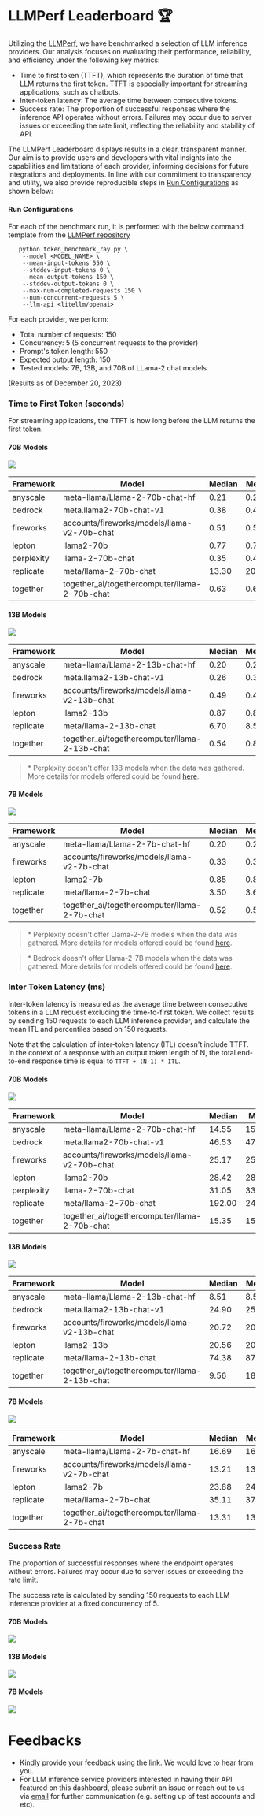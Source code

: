# LLMPerf Leaderboard :trophy:
Utilizing the [LLMPerf](https://github.com/ray-project/llmperf), we have benchmarked a selection of LLM inference providers.
Our analysis focuses on evaluating their performance, reliability, and efficiency under the following key metrics:
- Time to first token (TTFT), which represents the duration of time that LLM returns the first token. TTFT is especially important for streaming applications, such as chatbots. 
- Inter-token latency: The average time between consecutive tokens.
- Success rate: The proportion of successful responses where the inference API operates without errors. Failures may occur due to server issues or exceeding the rate limit, reflecting the reliability and stability of API.

The LLMPerf Leaderboard displays results in a clear, transparent manner. Our aim is to provide users and developers with vital insights into the capabilities and limitations of each provider, informing decisions for future integrations and deployments. In line with our commitment to transparency and utility, we also provide reproducible steps in [Run Configurations](#run-configurations) as shown below:

#### Run Configurations

For each of the benchmark run, it is performed with the below command template from the [LLMPerf repository](https://github.com/ray-project/llmperf)

```
   python token_benchmark_ray.py \
    --model <MODEL_NAME> \
    --mean-input-tokens 550 \
    --stddev-input-tokens 0 \
    --mean-output-tokens 150 \
    --stddev-output-tokens 0 \
    --max-num-completed-requests 150 \
    --num-concurrent-requests 5 \
    --llm-api <litellm/openai> 
```

For each provider, we perform:
- Total number of requests:     150
- Concurrency:                  5 (5 concurrent requests to the provider)
- Prompt's token length:        550
- Expected output length:       150
- Tested models:                7B, 13B, and 70B of LLama-2 chat models

(Results as of December 20, 2023)

### Time to First Token (seconds)

For streaming applications, the TTFT is how long before the LLM returns the first token.

####  70B Models

<img src=".assets/ttft.jpg">


| Framework  | Model                                                                                                | Median  | Mean   | Min   | Max   | P25   | P75   | P95   | P99   |
|------------|------------------------------------------------------------------------------------------------------|---------|--------|-------|-------|-------|-------|-------|-------|
| anyscale   | meta-llama/Llama-2-70b-chat-hf                                                                      | 0.21    | 0.25   | 0.18  | 0.59  | 0.19  | 0.30  | 0.36  | 0.47  |
| bedrock    | meta.llama2-70b-chat-v1                                                                              | 0.38    | 0.40   | 0.29  | 1.16  | 0.37  | 0.41  | 0.50  | 0.60  |
| fireworks  | accounts/fireworks/models/llama-v2-70b-chat                                                          | 0.51    | 0.51   | 0.32  | 0.96  | 0.39  | 0.56  | 0.79  | 0.95  |
| lepton     | llama2-70b                                                                                           | 0.77    | 0.79   | 0.64  | 0.91  | 0.74  | 0.87  | 0.91  | 0.91  |
| perplexity | llama-2-70b-chat                                                                                     | 0.35    | 0.42   | 0.28  | 0.98  | 0.32  | 0.53  | 0.62  | 0.77  |
| replicate  | meta/llama-2-70b-chat                  | 13.30   | 20.12  | 1.55  | 48.91 | 9.61  | 31.29 | 47.78 | 48.83 |
| together   | together_ai/togethercomputer/llama-2-70b-chat                                                        | 0.63    | 0.62   | 0.46  | 0.89  | 0.55  | 0.67  | 0.77  | 0.87  |


#### 13B Models

<img src=".assets/ttft_13b.jpg">


| Framework  | Model                                           | Median    | Mean     | Min      | Max      | P25     | P75     | P95     | P99     |
|------------|-------------------------------------------------|-----------|----------|----------|----------|---------|---------|---------|---------|
| anyscale   | meta-llama/Llama-2-13b-chat-hf                  | 0.20      | 0.22     | 0.18     | 0.56     | 0.19    | 0.22    | 0.34    | 0.50    |
| bedrock    | meta.llama2-13b-chat-v1                         | 0.26      | 0.33     | 0.19     | 0.66     | 0.26    | 0.30    | 0.62    | 0.65    |
| fireworks  | accounts/fireworks/models/llama-v2-13b-chat     | 0.49      | 0.47     | 0.28     | 0.66     | 0.39    | 0.54    | 0.59    | 0.65    |
| lepton     | llama2-13b                                      | 0.87      | 0.87     | 0.73     | 1.04     | 0.75    | 0.94    | 1.04    | 1.04    |
| replicate  | meta/llama-2-13b-chat                           | 6.70      | 8.52     | 0.91     | 62.43    | 4.13    | 10.00   | 12.70   | 58.05   |
| together   | together_ai/togethercomputer/llama-2-13b-chat   | 0.54      | 0.89     | 0.39     | 0.91   | 0.46    | 0.60    | 0.70    | 0.81   |



> \* Perplexity doesn't offer 13B models when the data was gathered. More details for models offered could be found [here](https://docs.perplexity.ai/docs/model-cards).


#### 7B Models

<img src=".assets/ttft_7b.jpg">

| Framework | Model                                                          | Median | Mean   | Min       | Max        | P25       | P75       | P95       | P99       |
|-----------|----------------------------------------------------------------|--------|--------|-----------|------------|-----------|-----------|-----------|-----------|
| anyscale  | meta-llama/Llama-2-7b-chat-hf                                  | 0.20   | 0.23   | 0.18      | 0.50       | 0.19      | 0.23      | 0.34      | 0.46      |
| fireworks | accounts/fireworks/models/llama-v2-7b-chat                     | 0.33   | 0.33   | 0.21      | 1.09       | 0.32      | 0.34      | 0.37      | 0.88      |
| lepton    | llama2-7b                                                      | 0.85   | 0.84   | 0.63      | 1.03       | 0.73      | 0.95      | 1.00      | 1.03      |
| replicate | meta/llama-2-7b-chat | 3.50   | 3.61   | 0.90      | 11.21      | 1.58      | 4.83      | 7.40      | 9.71      |
| together  | together_ai/togethercomputer/llama-2-7b-chat                   | 0.52   | 0.58   | 0.42      | 0.95       | 0.46      | 0.71      | 0.84      | 0.94      |


> \* Perplexity doesn't offer Llama-2-7B models when the data was gathered. More details for models offered could be found [here](https://docs.perplexity.ai/docs/model-cards).

> \* Bedrock doesn't offer Llama-2-7B models when the data was gathered. More details for models offered could be found [here](https://aws.amazon.com/bedrock/llama-2/).

### Inter Token Latency (ms)

Inter-token latency is measured as the average time between consecutive tokens in a LLM request excluding the time-to-first token. We collect results by sending 150 requests to each LLM inference provider, and calculate the mean ITL and percentiles based on 150 requests.


Note that the calculation of inter-token latency (ITL) doesn't include TTFT. In the context of a response with an output token length of N, the total end-to-end response time is equal to `TTFT + (N-1) * ITL`.

####  70B Models

<img src=".assets/itl.jpg">

| Framework  | Model                                               | Median    | Mean      | Min       | Max       | P25      | P75      | P95      | P99      |
|------------|-----------------------------------------------------|-----------|-----------|-----------|-----------|----------|----------|----------|----------|
| anyscale   | meta-llama/Llama-2-70b-chat-hf                      | 14.55     | 15.84     | 11.23     | 41.82     | 13.23    | 17.06    | 22.72    | 38.74    |
| bedrock    | meta.llama2-70b-chat-v1                             | 46.53     | 47.37     | 45.03     | 52.96     | 46.03    | 48.03    | 52.02    | 52.68    |
| fireworks  | accounts/fireworks/models/llama-v2-70b-chat         | 25.17     | 25.23     | 21.98     | 30.34     | 24.00    | 26.22    | 28.02    | 29.93    |
| lepton     | llama2-70b                                          | 28.42     | 28.34     | 27.22     | 28.99     | 28.21    | 28.72    | 28.92    | 28.98    |
| perplexity | llama-2-70b-chat                                    | 31.05     | 33.65     | 22.95     | 103.52    | 29.25    | 35.94    | 49.46    | 77.38    |
| replicate  | meta/llama-2-70b-chat                               | 192.00    | 245.56    | 99.03     | 469.01    | 164.94   | 333.88   | 464.73   | 468.84   |
| together   | together_ai/togethercomputer/llama-2-70b-chat       | 15.35     | 15.80     | 12.59     | 40.12     | 14.61    | 16.20    | 19.29    | 23.01    |


####  13B Models

<img src=".assets/itl_13b.jpg">



| Framework   | Model                                              | Median     | Mean       | Min        | Max        | P25       | P75       | P95       | P99       |
|-------------|----------------------------------------------------|------------|------------|------------|------------|-----------|-----------|-----------|-----------|
| anyscale    | meta-llama/Llama-2-13b-chat-hf                     | 8.51       | 8.53       | 6.60       | 12.55      | 7.93      | 9.00      | 10.38     | 11.37     |
| bedrock     | meta.llama2-13b-chat-v1                            | 24.90      | 25.00      | 24.25      | 26.16      | 24.81     | 25.12     | 25.69     | 26.04     |
| fireworks   | accounts/fireworks/models/llama-v2-13b-chat        | 20.72      | 20.89      | 19.20      | 22.60      | 20.52     | 21.34     | 21.74     | 22.32     |
| lepton      | llama2-13b                                         | 20.56      | 20.60      | 19.58      | 22.37      | 19.81     | 20.65     | 22.34     | 22.36     |
| replicate   | meta/llama-2-13b-chat                              | 74.38      | 87.44      | 28.39      | 509.50     | 49.11     | 100.29    | 120.74    | 472.59    |
| together    | together_ai/togethercomputer/llama-2-13b-chat      | 9.56       | 18.25      | 7.89       | 22.95      | 9.02      | 10.04     | 11.96     | 19.97     |



#### 7B Models

<img src=".assets/itl_7b.jpg">

| Framework | Model                                                          | Median     | Mean       | Min        | Max        | P25       | P75       | P95       | P99       |
|-----------|----------------------------------------------------------------|------------|------------|------------|------------|-----------|-----------|-----------|-----------|
| anyscale  | meta-llama/Llama-2-7b-chat-hf                                  | 16.69      | 16.84      | 15.87      | 19.89      | 16.23     | 17.22     | 18.76     | 19.82     |
| fireworks | accounts/fireworks/models/llama-v2-7b-chat                     | 13.21      | 13.29      | 12.48      | 18.53      | 12.95     | 13.44     | 13.85     | 16.94     |
| lepton    | llama2-7b                                                      | 23.88      | 24.17      | 22.79      | 25.63      | 23.67     | 25.01     | 25.52     | 25.61     |
| replicate | meta/llama-2-7b-chat | 35.11      | 37.78      | 12.47      | 99.03      | 23.84     | 48.82     | 69.11     | 85.17     |
| together  | together_ai/togethercomputer/llama-2-7b-chat                   | 13.31      | 13.52      | 10.55      | 20.09      | 12.39     | 14.26     | 16.74     | 19.21     |



### Success Rate

The proportion of successful responses where the endpoint operates without errors. Failures may occur due to server issues or exceeding the rate limit. 

The success rate is calculated by sending 150 requests to each LLM inference provider at a fixed concurrency of 5.

####  70B Models

<img src=".assets/success_rate.jpg">

####  13B Models

<img src=".assets/success_rate_13b.jpg">

#### 7B Models

<img src=".assets/success_rate_7b.jpg">




# Feedbacks

- Kindly provide your feedback using the [link](https://github.com/ray-project/llmperf-leaderboard/issues/new). We would love to hear from you.
 - For LLM inference service providers interested in having their API featured on this dashboard, please submit an issue or reach out to us via [email](mailto:endpoints-help@anyscale.com) for further communication (e.g. setting up of test accounts and etc).